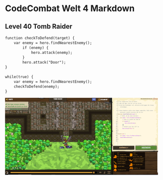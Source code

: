 # CodeCombat Welt 4 Markdown
## Level 40 Tomb Raider
```
function checkToDefend(target) {
    var enemy = hero.findNearestEnemy();
        if (enemy) {
            hero.attack(enemy);
        }
        hero.attack("Door");
}

while(true) {
    var enemy = hero.findNearestEnemy();
    checkToDefend(enemy);
}
```
![alt text](image-138.png)